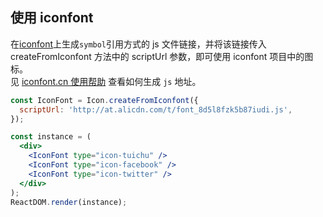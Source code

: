 ## 使用 iconfont

在[iconfont](http://iconfont.cn/)上生成`symbol`引用方式的 js 文件链接，并将该链接传入 createFromIconfont 方法中的 scriptUrl 参数，即可使用 iconfont 项目中的图标。  
见 [iconfont.cn 使用帮助](http://iconfont.cn/help/detail?spm=a313x.7781069.1998910419.15&helptype=code) 查看如何生成 `js` 地址。

<!--start-code-->

```jsx
const IconFont = Icon.createFromIconfont({
  scriptUrl: 'http://at.alicdn.com/t/font_8d5l8fzk5b87iudi.js',
});

const instance = (
  <div>
    <IconFont type="icon-tuichu" />
    <IconFont type="icon-facebook" />
    <IconFont type="icon-twitter" />
  </div>
);
ReactDOM.render(instance);
```

<!--end-code-->